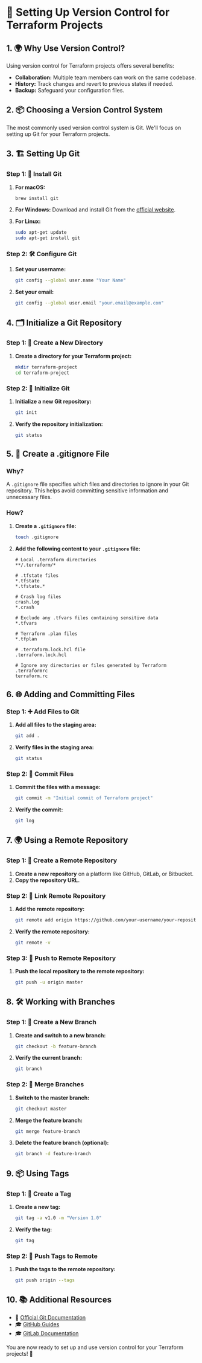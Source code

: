 # 🔄 Setting Up Version Control for Terraform Projects

## 1. 🌍 Why Use Version Control?

Using version control for Terraform projects offers several benefits:

- **Collaboration:** Multiple team members can work on the same codebase.
- **History:** Track changes and revert to previous states if needed.
- **Backup:** Safeguard your configuration files.

## 2. 📦 Choosing a Version Control System

The most commonly used version control system is Git. We'll focus on setting up Git for your Terraform projects.

## 3. 🏗️ Setting Up Git

### Step 1: 🔄 Install Git

1. **For macOS:**

    ```bash
    brew install git
    ```

2. **For Windows:**
   Download and install Git from the [official website](https://git-scm.com/).

3. **For Linux:**

    ```bash
    sudo apt-get update
    sudo apt-get install git
    ```

### Step 2: 🛠️ Configure Git

1. **Set your username:**

    ```bash
    git config --global user.name "Your Name"
    ```

2. **Set your email:**

    ```bash
    git config --global user.email "your.email@example.com"
    ```

## 4. 🗂️ Initialize a Git Repository

### Step 1: 📁 Create a New Directory

1. **Create a directory for your Terraform project:**

    ```bash
    mkdir terraform-project
    cd terraform-project
    ```

### Step 2: 🔄 Initialize Git

1. **Initialize a new Git repository:**

    ```bash
    git init
    ```

2. **Verify the repository initialization:**

    ```bash
    git status
    ```

## 5. 📝 Create a .gitignore File

### Why?

A `.gitignore` file specifies which files and directories to ignore in your Git repository. This helps avoid committing sensitive information and unnecessary files.

### How?

1. **Create a `.gitignore` file:**

    ```bash
    touch .gitignore
    ```

2. **Add the following content to your `.gitignore` file:**

    ```gitignore
    # Local .terraform directories
    **/.terraform/*

    # .tfstate files
    *.tfstate
    *.tfstate.*

    # Crash log files
    crash.log
    *.crash

    # Exclude any .tfvars files containing sensitive data
    *.tfvars

    # Terraform .plan files
    *.tfplan

    # .terraform.lock.hcl file
    .terraform.lock.hcl

    # Ignore any directories or files generated by Terraform
    .terraformrc
    terraform.rc
    ```

## 6. 🌐 Adding and Committing Files

### Step 1: ➕ Add Files to Git

1. **Add all files to the staging area:**

    ```bash
    git add .
    ```

2. **Verify files in the staging area:**

    ```bash
    git status
    ```

### Step 2: 📝 Commit Files

1. **Commit the files with a message:**

    ```bash
    git commit -m "Initial commit of Terraform project"
    ```

2. **Verify the commit:**

    ```bash
    git log
    ```

## 7. 🌍 Using a Remote Repository

### Step 1: 🔄 Create a Remote Repository

1. **Create a new repository** on a platform like GitHub, GitLab, or Bitbucket.
2. **Copy the repository URL.**

### Step 2: 🔗 Link Remote Repository

1. **Add the remote repository:**

    ```bash
    git remote add origin https://github.com/your-username/your-repository.git
    ```

2. **Verify the remote repository:**

    ```bash
    git remote -v
    ```

### Step 3: 🚀 Push to Remote Repository

1. **Push the local repository to the remote repository:**

    ```bash
    git push -u origin master
    ```

## 8. 🛠️ Working with Branches

### Step 1: 🌿 Create a New Branch

1. **Create and switch to a new branch:**

    ```bash
    git checkout -b feature-branch
    ```

2. **Verify the current branch:**

    ```bash
    git branch
    ```

### Step 2: 🔄 Merge Branches

1. **Switch to the master branch:**

    ```bash
    git checkout master
    ```

2. **Merge the feature branch:**

    ```bash
    git merge feature-branch
    ```

3. **Delete the feature branch (optional):**

    ```bash
    git branch -d feature-branch
    ```

## 9. 📦 Using Tags

### Step 1: 🔖 Create a Tag

1. **Create a new tag:**

    ```bash
    git tag -a v1.0 -m "Version 1.0"
    ```

2. **Verify the tag:**

    ```bash
    git tag
    ```

### Step 2: 🚀 Push Tags to Remote

1. **Push the tags to the remote repository:**

    ```bash
    git push origin --tags
    ```

## 10. 📚 Additional Resources

- 📖 [Official Git Documentation](https://git-scm.com/doc)
- 🎓 [GitHub Guides](https://guides.github.com/)
- 🎓 [GitLab Documentation](https://docs.gitlab.com/ee/)

You are now ready to set up and use version control for your Terraform projects! 🚀
